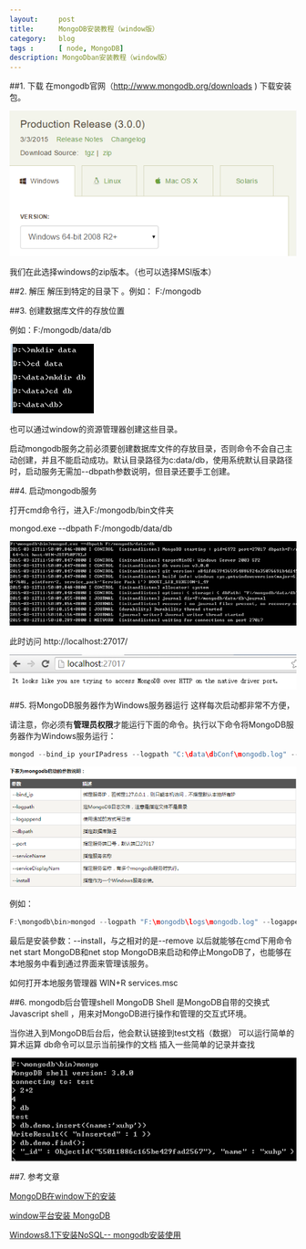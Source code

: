 ```yaml
---
layout:     post
title:      MongoDB安装教程（window版）
category:   blog
tags :      [ node, MongoDB]
description: MongoDban安装教程（window版）
---
```


##1. 下载
在mongodb官网（http://www.mongodb.org/downloads ) 下载安装包。 

![下载地址](https://raw.githubusercontent.com/xuhp/xuhp.github.io/master/images/howToInstallMongoDB/01.png)

我们在此选择windows的zip版本。（也可以选择MSI版本）

##2. 解压
解压到特定的目录下 。例如： F:/mongodb 

##3. 创建数据库文件的存放位置

例如：F:/mongodb/data/db

![数据库文件存放位置](https://raw.githubusercontent.com/xuhp/xuhp.github.io/master/images/howToInstallMongoDB/02.png)

也可以通过window的资源管理器创建这些目录。

启动mongodb服务之前必须要创建数据库文件的存放目录，否则命令不会自己主动创建，并且不能启动成功。默认目录路径为c:data/db，使用系统默认目录路径时，启动服务无需加--dbpath参数说明，但目录还要手工创建。

##4. 启动mongodb服务

打开cmd命令行，进入F:/mongodb/bin文件夹

mongod.exe --dbpath F:/mongodb/data/db

![启动mongodb服务](https://raw.githubusercontent.com/xuhp/xuhp.github.io/master/images/howToInstallMongoDB/03.png)

此时访问 http://localhost:27017/

![在浏览器中访问](https://raw.githubusercontent.com/xuhp/xuhp.github.io/master/images/howToInstallMongoDB/04.png)

##5. 将MongoDB服务器作为Windows服务器运行
这样每次启动都非常不方便，

请注意，你必须有**管理员权限**才能运行下面的命令。执行以下命令将MongoDB服务器作为Windows服务运行：

```cpp
mongod --bind_ip yourIPadress --logpath "C:\data\dbConf\mongodb.log" --logappend --dbpath "C:\data\db" --port yourPortNumber --serviceName "YourServiceName" --serviceDisplayName "YourServiceName" --install
```
![mongodb启动参数说明](https://raw.githubusercontent.com/xuhp/xuhp.github.io/master/images/howToInstallMongoDB/05.png)


例如：

```cpp
F:\mongodb\bin>mongod --logpath "F:\mongodb\logs\mongodb.log" --logappend --dbpath "F:\mongodb\data\db" --serviceName "MongoDB" --install
```

最后是安装參数：--install，与之相对的是--remove
以后就能够在cmd下用命令net start MongoDB和net stop MongoDB来启动和停止MongoDB了，也能够在本地服务中看到通过界面来管理该服务。

如何打开本地服务管理器  WIN+R   services.msc


##6. mongodb后台管理shell
MongoDB Shell 是MongoDB自带的交换式 Javascript shell ，用来对MongoDB进行操作和管理的交互式环境。

当你进入到MongoDB后台后，他会默认链接到test文档（数据）
可以运行简单的算术运算
db命令可以显示当前操作的文档
插入一些简单的记录并查找


![mongodb后台管理shell](https://raw.githubusercontent.com/xuhp/xuhp.github.io/master/images/howToInstallMongoDB/06.png)


##7. 参考文章

[MongoDB在window下的安装](http://www.cnblogs.com/mfrbuaa/p/4262883.html)

[window平台安装 MongoDB](http://www.w3cschool.cc/mongodb/mongodb-window-install.html)

[Windows8.1下安装NoSQL-- mongodb安装使用](http://www.cnblogs.com/angelasp/p/4323636.html)



















